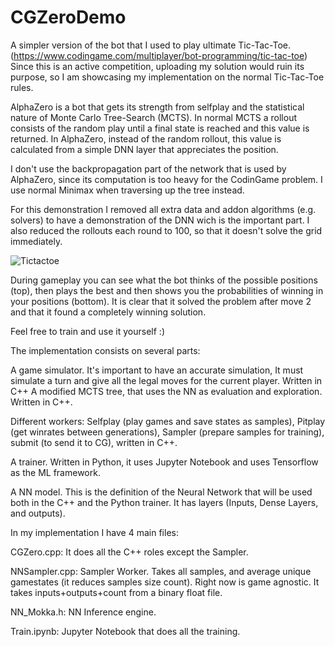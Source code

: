 # CGZeroDemo
A simpler version of the bot that I used to play ultimate Tic-Tac-Toe. (https://www.codingame.com/multiplayer/bot-programming/tic-tac-toe)
Since this is an active competition, uploading my solution would ruin its purpose, so I am showcasing my implementation on the normal Tic-Tac-Toe rules.

AlphaZero is a bot that gets its strength from selfplay and the statistical nature of Monte Carlo Tree-Search (MCTS). In normal MCTS a rollout consists of the random play until a final state is reached and this value is returned. In AlphaZero, instead of the random rollout, this value is calculated from a simple DNN layer that appreciates the position. 

I don't use the backpropagation part of the network that is used by AlphaZero, since its computation is too heavy for the CodinGame problem. I use normal Minimax when traversing up the tree instead.

For this demonstration I removed all extra data and addon algorithms (e.g. solvers) to have a demonstration of the DNN wich is the important part.
I also reduced the rollouts each round to 100, so that it doesn't solve the grid immediately. 
  

![Tictactoe](https://github.com/MarkRamosS/CGZeroDemo/assets/92984006/359bf95d-6043-4eb2-9d4c-4eb40181ff11)

During gameplay you can see what the bot thinks of the possible positions (top), then plays the best and then shows you the probabilities of winning in your positions (bottom). It is clear that it solved the problem after move 2 and that it found a completely winning solution. 

Feel free to train and use it yourself :)


The implementation consists on several parts:

A game simulator. It's important to have an accurate simulation, It must simulate a turn and give all the legal moves for the current player. Written in C++
A modified MCTS tree, that uses the NN as evaluation and exploration. Written in C++.

Different workers: Selfplay (play games and save states as samples), Pitplay (get winrates between generations), Sampler (prepare samples for training), submit (to send it to CG), written in C++.

A trainer. Written in Python, it uses Jupyter Notebook and uses Tensorflow as the ML framework.

A NN model. This is the definition of the Neural Network that will be used both in the C++ and the Python trainer. It has layers (Inputs, Dense Layers, and outputs).

In my implementation I have 4 main files:

CGZero.cpp: It does all the C++ roles except the Sampler.

NNSampler.cpp: Sampler Worker. Takes all samples, and average unique gamestates (it reduces samples size count). Right now is game agnostic. It takes inputs+outputs+count from a binary float file.

NN_Mokka.h: NN Inference engine.

Train.ipynb: Jupyter Notebook that does all the training.



